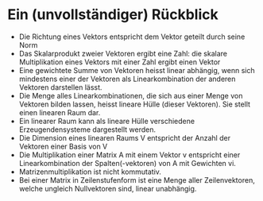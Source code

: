 # Ein (unvollständiger) Rückblick
- Die Richtung eines Vektors entspricht dem Vektor geteilt durch seine Norm
- Das Skalarprodukt zweier Vektoren ergibt eine Zahl: die skalare Multiplikation eines Vektors mit einer Zahl ergibt einen Vektor
- Eine gewichtete Summe von Vektoren heisst linear abhängig, wenn sich mindestens einer der Vektoren als Linearkombination der anderen Vektoren darstellen lässt.
- Die Menge alles Linearkombinationen, die sich aus einer Menge von Vektoren bilden lassen, heisst lineare Hülle (dieser Vektoren). Sie stellt einen linearen Raum dar.
- Ein linearer Raum kann als lineare Hülle verschiedene Erzeugendensysteme dargestellt werden.
- Die Dimension eines linearen Raums V entspricht der Anzahl der Vektoren einer Basis von V
- Die Multiplikation einer Matrix A mit einem Vektor v entspricht einer Linearkombination der Spalten(-vektoren) von A mit Gewichten vi.
- Matrizenmultiplikation ist nicht kommutativ.
- Bei einer Matrix in Zeilenstufenform ist eine Menge aller Zeilenvektoren, welche ungleich Nullvektoren sind, linear unabhängig.